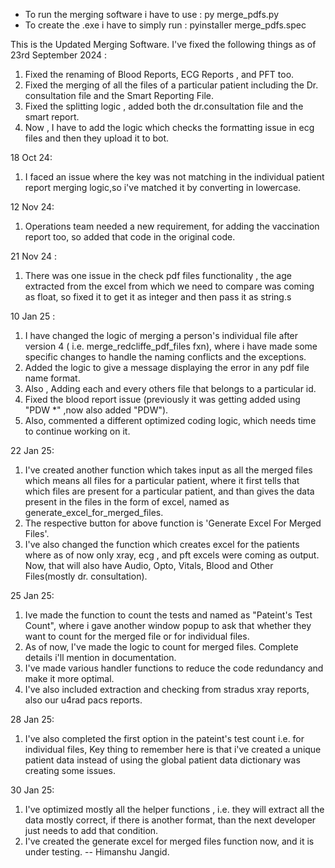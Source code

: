 * To run the merging software i have to use : py merge_pdfs.py
* To create the .exe i have to simply run : pyinstaller merge_pdfs.spec

This is the Updated Merging Software. 
I've fixed the following things as of 23rd September 2024 :
1. Fixed the renaming of Blood Reports, ECG Reports , and PFT too.
2. Fixed the merging of all the files of a particular patient including the Dr. consultation file and the Smart Reporting File.
3. Fixed the splitting logic , added both the dr.consultation file and the smart report.
4. Now , I have to add the logic which checks the formatting issue in ecg files and then they upload it to bot.

18 Oct 24:
1. I faced an issue where the key was not matching in the individual patient report merging logic,so i've matched it by converting in lowercase.

12 Nov 24:
1. Operations team needed a new requirement, for adding the vaccination report too, so added that code in the original code.

21 Nov 24 :
1. There was one issue in the check pdf files functionality , the age extracted from the excel from which we need to compare was coming as float, so fixed it to get it as integer and then pass it as string.s

10 Jan 25 :
1. I have changed the logic of merging a person's individual file after version 4 ( i.e. merge_redcliffe_pdf_files fxn), where i have made some specific changes to handle the naming conflicts and the exceptions.
2. Added the logic to give a message displaying the error in any pdf file name format.
3. Also , Adding each and every others file that belongs to a particular id.
4. Fixed the blood report issue (previously it was getting added using "PDW *" ,now also added "PDW").
5. Also, commented a different optimized coding logic, which needs time to continue working on it.

22 Jan 25:
1. I've created another function which takes input as all the merged files which means all files for a particular patient, where it first tells that which files are present for a particular patient, and than gives the data present in the files in the form of excel, named as generate_excel_for_merged_files.
2. The respective button for above function is 'Generate Excel For Merged Files'.
3. I've also changed the function which creates excel for the patients where as of now only xray, ecg , and pft excels were coming as output. Now, that will also have Audio, Opto, Vitals, Blood and Other Files(mostly dr. consultation).

25 Jan 25:
1. Ive made the function to count the tests and named as "Pateint's Test Count", where i gave another window popup to ask that whether they want to count for the merged file or for individual files.
2. As of now, I've made the logic to count for merged files. Complete details i'll mention in documentation.
3. I've made various handler functions to reduce the code redundancy and make it more optimal.
4. I've also included extraction and checking from stradus xray reports, also our u4rad pacs reports.

28 Jan 25:
1. I've also completed the first option in the pateint's test count i.e. for individual files, Key thing to remember here is that i've created a unique patient data instead of using the global patient data dictionary was creating some issues.

30 Jan 25:
1. I've optimized mostly all the helper functions , i.e. they will extract all the data mostly correct, if there is another format, than the next developer just needs to add that condition.
2. I've created the generate excel for merged files function now, and it is under testing.
-- Himanshu Jangid.